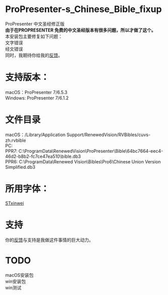 # ProPresenter-s_Chinese_Bible_fixup
ProPresenter 中文圣经修正版  
**由于在PROPRESENTER 免费的中文圣经版本有很多问题，所以才做了这个。**  
本安装包主要修复如下问题：  
文字错误  
经文错误  
同时，我期待你给我的[反馈](https://github.com/Jizyjiang/ProPresenter-s_Chinese_Bible_fixup/issues)。

# 支持版本：
macOS：ProPresenter 7/6.5.3  
Windows: ProPresenter 7/6.1.2  
# 文件目录
macOS：/Library/Application Support/RenewedVision/RVBibles/cuvs-zh.rvbible  
PC:  
PPR7: C:\ProgramData\RenewedVision\ProPresenter\Bible\64bc7664-eec4-46d2-b8b2-fc7ce47ea510\bible.db3  
PPR6: C:\ProgramData\Renewed Vision\Bibles\Pro6\Chinese Union Version Simplified.db3  

# 所用字体：
[STxinwei](Font/STXINWEI.TTF)

# 支持  
你的[反馈](https://github.com/Jizyjiang/ProPresenter-s_Chinese_Bible_fixup/issues)与支持是我做这件事情的巨大动力。


# TODO  
macOS安装包  
win安装包  
win测试  
